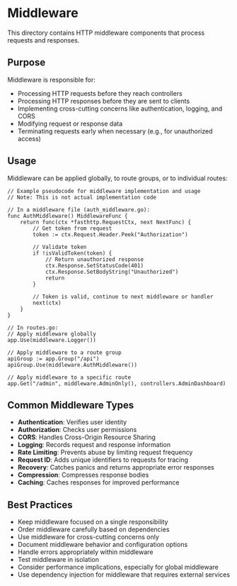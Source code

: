 # Middleware

This directory contains HTTP middleware components that process requests and responses.

## Purpose

Middleware is responsible for:
- Processing HTTP requests before they reach controllers
- Processing HTTP responses before they are sent to clients
- Implementing cross-cutting concerns like authentication, logging, and CORS
- Modifying request or response data
- Terminating requests early when necessary (e.g., for unauthorized access)

## Usage

Middleware can be applied globally, to route groups, or to individual routes:

```
// Example pseudocode for middleware implementation and usage
// Note: This is not actual implementation code

// In a middleware file (auth_middleware.go):
func AuthMiddleware() MiddlewareFunc {
    return func(ctx *fasthttp.RequestCtx, next NextFunc) {
        // Get token from request
        token := ctx.Request.Header.Peek("Authorization")

        // Validate token
        if !isValidToken(token) {
            // Return unauthorized response
            ctx.Response.SetStatusCode(401)
            ctx.Response.SetBodyString("Unauthorized")
            return
        }

        // Token is valid, continue to next middleware or handler
        next(ctx)
    }
}

// In routes.go:
// Apply middleware globally
app.Use(middleware.Logger())

// Apply middleware to a route group
apiGroup := app.Group("/api")
apiGroup.Use(middleware.AuthMiddleware())

// Apply middleware to a specific route
app.Get("/admin", middleware.AdminOnly(), controllers.AdminDashboard)
```

## Common Middleware Types

- **Authentication**: Verifies user identity
- **Authorization**: Checks user permissions
- **CORS**: Handles Cross-Origin Resource Sharing
- **Logging**: Records request and response information
- **Rate Limiting**: Prevents abuse by limiting request frequency
- **Request ID**: Adds unique identifiers to requests for tracing
- **Recovery**: Catches panics and returns appropriate error responses
- **Compression**: Compresses response bodies
- **Caching**: Caches responses for improved performance

## Best Practices

- Keep middleware focused on a single responsibility
- Order middleware carefully based on dependencies
- Use middleware for cross-cutting concerns only
- Document middleware behavior and configuration options
- Handle errors appropriately within middleware
- Test middleware in isolation
- Consider performance implications, especially for global middleware
- Use dependency injection for middleware that requires external services
